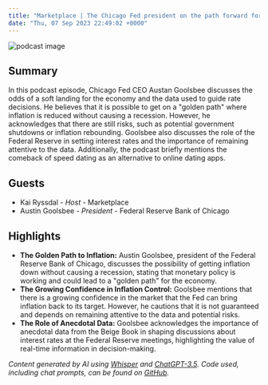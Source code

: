 ```yaml
---
title: "Marketplace | The Chicago Fed president on the path forward for interest rates"
date: "Thu, 07 Sep 2023 22:49:02 +0000"
---
```


![podcast image](https://www.marketplace.org/wp-content/uploads/2019/05/MP_show-1.png)

## Summary

In this podcast episode, Chicago Fed CEO Austan Goolsbee discusses the odds of a soft landing for the economy and the data used to guide rate decisions. He believes that it is possible to get on a "golden path" where inflation is reduced without causing a recession. However, he acknowledges that there are still risks, such as potential government shutdowns or inflation rebounding. Goolsbee also discusses the role of the Federal Reserve in setting interest rates and the importance of remaining attentive to the data. Additionally, the podcast briefly mentions the comeback of speed dating as an alternative to online dating apps.

## Guests

- Kai Ryssdal - _Host_ - Marketplace
- Austin Goolsbee - _President_ - Federal Reserve Bank of Chicago

## Highlights

- **The Golden Path to Inflation:** Austin Goolsbee, president of the Federal Reserve Bank of Chicago, discusses the possibility of getting inflation down without causing a recession, stating that monetary policy is working and could lead to a "golden path" for the economy.
- **The Growing Confidence in Inflation Control:** Goolsbee mentions that there is a growing confidence in the market that the Fed can bring inflation back to its target. However, he cautions that it is not guaranteed and depends on remaining attentive to the data and potential risks.
- **The Role of Anecdotal Data:** Goolsbee acknowledges the importance of anecdotal data from the Beige Book in shaping discussions about interest rates at the Federal Reserve meetings, highlighting the value of real-time information in decision-making.

_Content generated by AI using [Whisper](https://openai.com/research/whisper) and [ChatGPT-3.5](https://openai.com/blog/chatgpt). Code used, including chat prompts, can be found on [GitHub](https://github.com/dustinbrownman/podcast-parser/blob/main/app/functions.py)._
